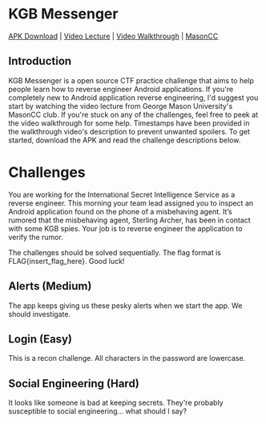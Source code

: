 # KGB Messenger

[APK Download]() \| [Video Lecture](https://youtu.be/m9UZnWLLurY) \| [Video Walkthrough]() \| [MasonCC](https://competitivecyber.club/)  

## Introduction
KGB Messenger is a open source CTF practice challenge that aims to help people learn how to reverse engineer Android applications. If you're completely new to Android application reverse engineering, I'd suggest you start by watching the video lecture from George Mason University's MasonCC club. If you're stuck on any of the challenges, feel free to peek at the video walkthrough for some help. Timestamps have been provided in the walkthrough video's description to prevent unwanted spoilers. To get started, download the APK and read the challenge descriptions below.

# Challenges
You are working for the International Secret Intelligence Service as a reverse engineer. This morning your team lead assigned you to inspect an Android application found on the phone of a misbehaving agent. It’s rumored that the misbehaving agent, Sterling Archer, has been in contact with some KGB spies. Your job is to reverse engineer the application to verify the rumor.

The challenges should be solved sequentially. The flag format is FLAG{insert_flag_here}. Good luck!

## Alerts (Medium)
The app keeps giving us these pesky alerts when we start the app. We should investigate.

## Login (Easy)
This is a recon challenge. All characters in the password are lowercase.

## Social Engineering (Hard)
It looks like someone is bad at keeping secrets. They're probably susceptible to social engineering... what should I say?